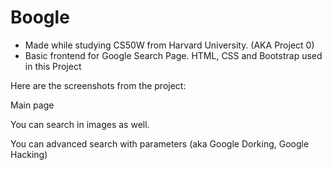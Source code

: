 # Boogle
- Made while studying CS50W from Harvard University. (AKA Project 0)
- Basic frontend for Google Search Page. HTML, CSS and Bootstrap used in this Project

Here are the screenshots from the project:

Main page


You can search in images as well.


You can advanced search with parameters (aka Google Dorking, Google Hacking)
